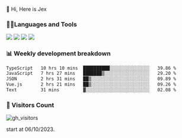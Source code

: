  👋 Hi, Here is Jex

 

### 🧑‍💻Languages and Tools

<code><a href="https://react.dev"><img src="https://api.iconify.design/logos:react.svg" /></a></code>
<code><a href="https://github.com/vuejs/core"><img src="https://api.iconify.design/logos:vue.svg" /></a></code> 
<code><a href="https://github.com/microsoft/TypeScript"><img src="https://api.iconify.design/logos:typescript-icon.svg" /></a></code>
<code><a href="https://threejs.org/"><img src="https://api.iconify.design/logos:threejs.svg" /></a></code>

### 📊 Weekly development breakdown

<!--START_SECTION:waka-->

```txt
TypeScript   10 hrs 10 mins  ██████████░░░░░░░░░░░░░░░   39.86 %
JavaScript   7 hrs 27 mins   ███████▒░░░░░░░░░░░░░░░░░   29.20 %
JSON         2 hrs 31 mins   ██▒░░░░░░░░░░░░░░░░░░░░░░   09.89 %
Vue.js       2 hrs 21 mins   ██▒░░░░░░░░░░░░░░░░░░░░░░   09.26 %
Text         31 mins         ▓░░░░░░░░░░░░░░░░░░░░░░░░   02.08 %
```

<!--END_SECTION:waka-->


### 👀 Visitors Count

![gh_visitors](https://profile-counter.glitch.me/jexlau/count.svg)

start at 06/10/2023.
